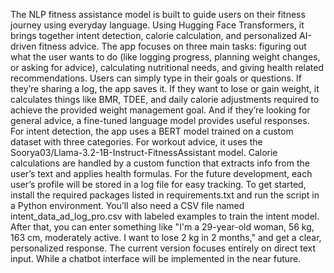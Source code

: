 The NLP fitness assistance model is built to guide users on their fitness journey using everyday language. Using Hugging Face Transformers, it brings together intent detection, calorie calculation, and personalized AI-driven fitness advice.
The app focuses on three main tasks: figuring out what the user wants to do (like logging progress, planning weight changes, or asking for advice), calculating nutritional needs, and giving health related recommendations. 
Users can simply type in their goals or questions. If they’re sharing a log, the app saves it. If they want to lose or gain weight, it calculates things like BMR, TDEE, and daily calorie adjustments required to achieve the provided weight management goal. And if they’re looking for general advice, a fine-tuned language model provides useful responses.
For intent detection, the app uses a BERT model trained on a custom dataset with three categories. For workout advice, it uses the Soorya03/Llama-3.2-1B-Instruct-FitnessAssistant model. Calorie calculations are handled by a custom function that extracts info from the user’s text and applies health formulas. For the future development, each user’s profile will be stored in a log file for easy tracking.
To get started, install the required packages listed in requirements.txt and run the script in a Python environment. You’ll also need a CSV file named intent_data_ad_log_pro.csv with labeled examples to train the intent model. After that, you can enter something like "I'm a 29-year-old woman, 56 kg, 163 cm, moderately active. I want to lose 2 kg in 2 months," and get a clear, personalized response.
The current version focuses entirely on direct text input. While a chatbot interface will be implemented in the near future.
